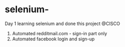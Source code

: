 # selenium-
Day 1
learning selenium and done this project @CISCO
1. Automated redditmail.com - sign-in part only
2. Automated facebook login and sign-up 
